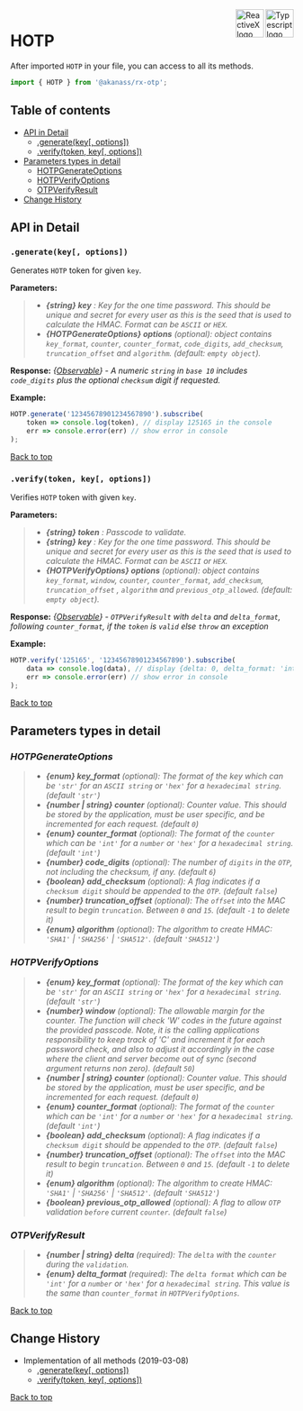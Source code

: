 <div style='margin-bottom:20px;'>
<div>
    <a href='https://www.typescriptlang.org/docs/tutorial.html'>
        <img src='https://cdn-images-1.medium.com/max/800/1*8lKzkDJVWuVbqumysxMRYw.png'
             align='right' alt='Typescript logo' width='50' height='50' style='border:none;' />
    </a>
    <a href='http://reactivex.io/rxjs'>
        <img src='http://reactivex.io/assets/Rx_Logo_S.png'
             align='right' alt='ReactiveX logo' width='50' height='50' style='border:none;' />
    </a>
</div>
</div>

# HOTP

After imported `HOTP` in your file, you can access to all its methods.

```typescript
import { HOTP } from '@akanass/rx-otp';
```

## Table of contents

* [API in Detail](#api-in-detail)
    * [.generate(key[, options])](#generatekey-options)
    * [.verify(token, key[, options])](#generatetoken-key-options)
* [Parameters types in detail](#parameters-types-in-detail)
    * [HOTPGenerateOptions](#hotpgenerateoptions)
    * [HOTPVerifyOptions](#hotpverifyoptions)
    * [OTPVerifyResult](#otpverifyresult)
* [Change History](#change-history)

## API in Detail

### `.generate(key[, options])`

Generates `HOTP` token for given `key`.

**Parameters:**
> - ***{string} key*** *: Key for the one time password. This should be unique and secret for every user as this is the seed that is used to calculate the HMAC. Format can be `ASCII` or `HEX`.*
> - ***{HOTPGenerateOptions} options*** *(optional): object contains `key_format`, `counter`, `counter_format`, `code_digits`, `add_checksum`, `truncation_offset` and `algorithm`. (default: `empty object`).*

**Response:**
*{[Observable](https://github.com/ReactiveX/rxjs/blob/master/src/internal/Observable.ts)} - A numeric `string` in `base 10` includes `code_digits` plus the optional `checksum` digit if requested.*

**Example:**
```typescript
HOTP.generate('12345678901234567890').subscribe(
    token => console.log(token), // display 125165 in the console
    err => console.error(err) // show error in console
);
```

[Back to top](#table-of-contents)

### `.verify(token, key[, options])`

Verifies `HOTP` token with given `key`.

**Parameters:**
> - ***{string} token*** *: Passcode to validate.*
> - ***{string} key*** *: Key for the one time password. This should be unique and secret for every user as this is the seed that is used to calculate the HMAC. Format can be `ASCII` or `HEX`.*
> - ***{HOTPVerifyOptions} options*** *(optional): object contains `key_format`, `window`, `counter`, `counter_format`, `add_checksum`, `truncation_offset` , `algorithm` and `previous_otp_allowed`. (default: `empty object`).*

**Response:**
*{[Observable](https://github.com/ReactiveX/rxjs/blob/master/src/internal/Observable.ts)} - `OTPVerifyResult` with `delta` and `delta_format`, following `counter_format`, if the `token` is `valid` else `throw` an exception*

**Example:**
```typescript
HOTP.verify('125165', '12345678901234567890').subscribe(
    data => console.log(data), // display {delta: 0, delta_format: 'int'} in the console
    err => console.error(err) // show error in console
);
```

[Back to top](#table-of-contents)

## Parameters types in detail

### *HOTPGenerateOptions*
> - ***{enum} key_format*** *(optional): The format of the key which can be `'str'` for an `ASCII string` or `'hex'` for a `hexadecimal string`. (default `'str'`)*
> - ***{number | string} counter*** *(optional): Counter value. This should be stored by the application, must be user specific, and be incremented for each request. (default `0`)*
> - ***{enum} counter_format*** *(optional): The format of the `counter` which can be `'int'` for a `number` or `'hex'` for a `hexadecimal string`. (default `'int'`)*
> - ***{number} code_digits*** *(optional): The number of `digits` in the `OTP`, not including the checksum, if any. (default `6`)*
> - ***{boolean} add_checksum*** *(optional): A flag indicates if a `checksum digit` should be appended to the `OTP`. (default `false`)*
> - ***{number} truncation_offset*** *(optional): The `offset` into the MAC result to begin `truncation`. Between `0` and `15`. (default `-1` to delete it)*
> - ***{enum} algorithm*** *(optional): The algorithm to create HMAC: `'SHA1'` | `'SHA256'` | `'SHA512'`. (default `'SHA512'`)*

### *HOTPVerifyOptions*
> - ***{enum} key_format*** *(optional): The format of the key which can be `'str'` for an `ASCII string` or `'hex'` for a `hexadecimal string`. (default `'str'`)*
> - ***{number} window*** *(optional): The allowable margin for the counter.  The function will check 'W' codes in the future against the provided passcode.  Note, it is the calling applications responsibility to keep track of 'C' and increment it for each password check, and also to adjust it accordingly in the case where the client and server become out of sync (second argument returns non zero). (default `50`)*
> - ***{number | string} counter*** *(optional): Counter value. This should be stored by the application, must be user specific, and be incremented for each request. (default `0`)*
> - ***{enum} counter_format*** *(optional): The format of the `counter` which can be `'int'` for a `number` or `'hex'` for a `hexadecimal string`. (default `'int'`)*
> - ***{boolean} add_checksum*** *(optional): A flag indicates if a `checksum digit` should be appended to the `OTP`. (default `false`)*
> - ***{number} truncation_offset*** *(optional): The `offset` into the MAC result to begin `truncation`. Between `0` and `15`. (default `-1` to delete it)*
> - ***{enum} algorithm*** *(optional): The algorithm to create HMAC: `'SHA1'` | `'SHA256'` | `'SHA512'`. (default `'SHA512'`)*
> - ***{boolean} previous_otp_allowed*** *(optional): A flag to allow `OTP` validation `before` current `counter`. (default `false`)*

### *OTPVerifyResult*
> - ***{number | string} delta*** *(required): The `delta` with the `counter` during the `validation`.*
> - ***{enum} delta_format*** *(required): The `delta format` which can be `'int'` for a `number` or `'hex'` for a `hexadecimal string`. This value is the same than `counter_format` in `HOTPVerifyOptions`.*

[Back to top](#table-of-contents)

## Change History

* Implementation of all methods (2019-03-08)
    * [.generate(key[, options])](#generatekey-options)
    * [.verify(token, key[, options])](#generatetoken-key-options)

[Back to top](#table-of-contents)
